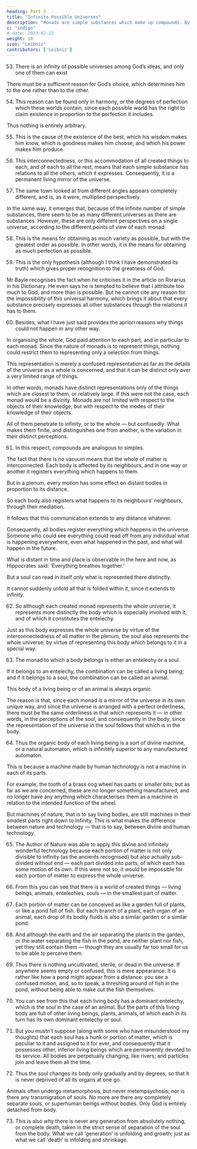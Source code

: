 ```yaml
---
heading: Part 3
title: "Infinite Possible Universes"
description: "Monads are simple substances which make up compounds. By ‘simple’ I mean ‘without parts’"
c: "indigo"
# date: 2023-02-15
weight: 18
icon: "Leibniz"
contributors: ['Leibniz']
---
```



53. There is an infinity of possible universes among God’s ideas, and only one of them can exist

There must be a sufficient reason for God’s choice, which determines him to the one rather than to the other.

54. This reason can be found only in harmony, or the degrees of perfection which these worlds contain, since each possible world has the right to claim existence in proportion to the perfection it includes. 

Thus nothing is entirely arbitrary.

55. This is the cause of the existence of the best, which his wisdom makes him know, which is goodness makes him choose, and which his power makes him produce.

56. This interconnectedness, or this accommodation of all created things to each, and of each to all the rest, means that each simple substance has relations to all the others, which it expresses. Consequently, it is a permanent living mirror of the universe.

57. The same town looked at from different angles appears completely different, and is, as it were, multiplied perspectively.

In the same way, it emerges that, because of the infinite number of simple substances, there seem to be as many different universes as there are substances. However, these are only different perspectives on a single universe, according to the different points of view of each monad.

58. This is the means for obtaining as much variety as possible, but with the greatest order as possible. In other words, it is the means for obtaining as much perfection as possible.

59. This is the only hypothesis (although I think I have demonstrated its truth) which gives proper recognition to the greatness of God.

Mr Bayle recognises the fact when he criticises it in the article on Rorarius in his Dictionary. He even says he is tempted to believe that I attribute too much to God, and more than is possible. But he cannot cite any reason for the impossibility of this universal harmony, which brings it about that every substance precisely expresses all other substances through the relations it has to them.

60. Besides, what I have just said provides the apriori reasons why things could not happen in any other way. 

In organising the whole, God paid attention to each part, and in particular to each monad. Since the nature of monads is to represent things, nothing could restrict them to representing only a selection from things. 

This representation is merely a confused representation as far as the details of the universe as a whole is concerned, and that it can be distinct only over a very limited range of things.

In other words, monads have distinct representations only of the things which are closest to them, or relatively large. If this were not the case, each monad would be a divinity. Monads are not limited with respect to the objects of their knowledge, but with respect to the modes of their knowledge of their objects. 

All of them penetrate to infinity, or to the whole — but confusedly. What makes them finite, and distinguishes one from another, is the variation in their distinct perceptions.

61. In this respect, compounds are analogous to simples. 

The fact that there is no vacuum means that the whole of matter is interconnected. Each body is affected by its neighbours, and in one way or another it registers everything which happens to them. 

But in a plenum, every motion has some effect on distant bodies in proportion to its distance. 

So each body also registers what happens to its neighbours’ neighbours, through their mediation. 

It follows that this communication extends to any distance whatever. 

Consequently, all bodies register everything which happens in the universe. Someone who could see everything could read off from any individual what is happening everywhere, even what happened in the past, and what will happen in the future.

What is distant in time and place is observable in the here and now, as Hippocrates said: ‘Everything breathes together.’ 

But a soul can read in itself only what is represented there distinctly. 

It cannot suddenly unfold all that is folded within it, since it extends to infinity.


62. So although each created monad represents the whole universe, it represents more distinctly the body which is especially involved with it, and of which it constitutes the entelechy.

Just as this body expresses the whole universe by virtue of the interconnectedness of all matter in the plenum, the soul also represents the whole universe, by virtue of representing this body which belongs to it in a special way.


63. The monad to which a body belongs is either an entelechy or a soul. 

If it belongs to an entelechy, the combination can be called a living being; and if it belongs to a soul, the combination can be called an animal.

This body of a living being or of an animal is always organic. 

The reason is that, since each monad is a mirror of the universe in its own unique way, and since the universe is arranged with a perfect orderliness, there must be the same orderliness in that which represents it — in other words, in the perceptions of the soul, and consequently in the body, since the representation of the universe in the soul follows that which is in the body.

64. Thus the organic body of each living being is a sort of divine machine, or a natural automaton, which is infinitely superior to any manufactured automaton.

This is because a machine made by human technology is not a machine in each of its parts. 

For example, the tooth of a brass cog wheel has parts or smaller bits; but as far as we are concerned, these are no longer something manufactured, and no longer have any anything which characterises them as a machine in relation to the intended function of the wheel.

But machines of nature, that is to say living bodies, are still machines in their smallest parts right down to infinity. This is what makes the difference between nature and technology — that is to say, between divine and human technology.

65. The Author of Nature was able to apply this divine and infinitely wonderful technology because each portion of matter is not only divisible to infinity (as the ancients recognised) but also actually sub-divided without end — each part divided into parts, of which each has some motion of its own. If this were not so, it would be impossible for each portion of matter to express the whole universe.

66. From this you can see that there is a world of created things — living beings, animals, entelechies, souls — in the smallest part of matter.

67. Each portion of matter can be conceived as like a garden full of plants, or like a pond full of fish. But each branch of a plant, each organ of an animal, each drop of its bodily fluids is also a similar garden or a similar pond.

68. And although the earth and the air separating the plants in the garden, or the water separating the fish in the pond, are neither plant nor fish, yet they still contain them — though they are usually far too small for us to be able to perceive them.

69. Thus there is nothing uncultivated, sterile, or dead in the universe. If anywhere seems empty or confused, this is mere appearance. It is rather like how a pond might appear from a distance: you see a confused motion, and, so to speak, a threshing around of fish in the pond, without being able to make out the fish themselves.

70. You can see from this that each living body has a dominant entelechy, which is the soul in the case of an animal. But the parts of this living body are full of other living beings, plants, animals, of which each in its turn has its own dominant entelechy or soul.

71. But you mustn’t suppose (along with some who have misunderstood my thoughts) that each soul has a hunk or portion of matter, which is peculiar to it and assigned to it for ever, and consequently that it possesses other, inferior living beings which are permanently devoted to its service. All bodies are perpetually changing, like rivers; and particles join and leave them all the time.

72. Thus the soul changes its body only gradually and by degrees, so that it is never deprived of all its organs at one go. 

Animals often undergo metamorphosis, but never metempsychosis; nor is there any transmigration of souls. No more are there any completely separate souls, or superhuman beings without bodies. Only God is entirely detached from body.

73. This is also why there is never any generation from absolutely nothing, or complete death, taken in the strict sense of separation of the soul from the body. What we call ‘generation’ is unfolding and growth; just as what we call ‘death’ is infolding and shrinkage.
